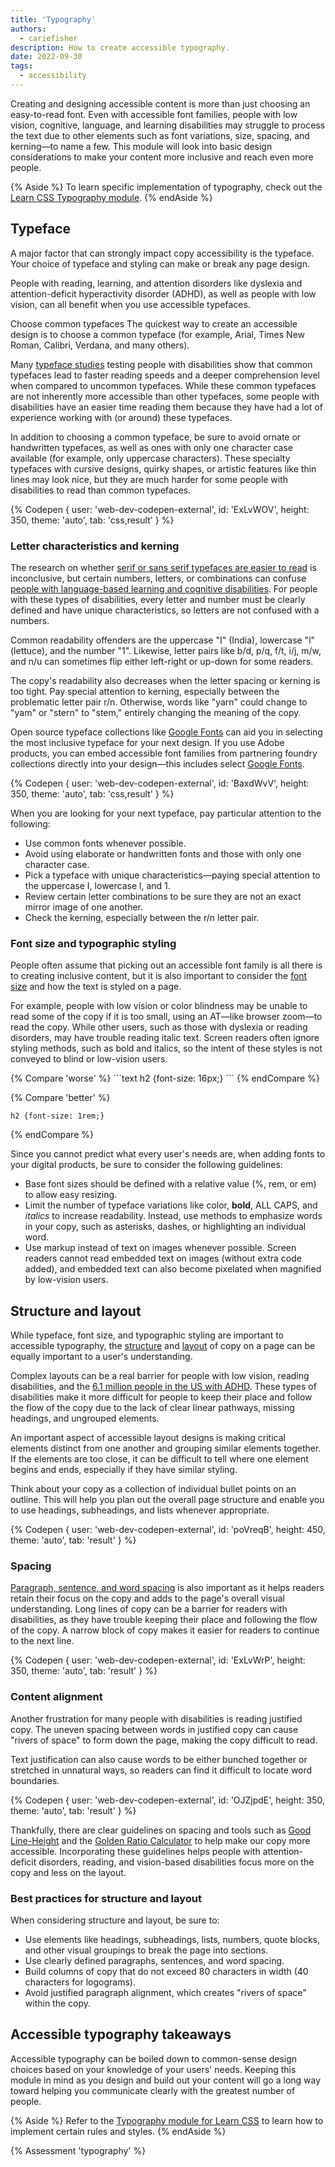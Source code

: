 ```yaml
---
title: 'Typography'
authors:
  - cariefisher
description: How to create accessible typography.
date: 2022-09-30
tags:
  - accessibility
---
```


Creating and designing accessible content is more than just choosing an
easy-to-read font. Even with accessible font families, people with low vision,
cognitive, language, and learning disabilities may struggle to process the text
due to other elements such as font variations, size, spacing, and kerning—to
name a few. This module will look into basic design considerations to make
your content more inclusive and reach even more people.

{% Aside %}
To learn specific implementation of typography, check out the
[Learn CSS Typography module](/learn/design/typography/).
{% endAside %}

## Typeface

A major factor that can strongly impact copy accessibility is the typeface. Your choice of typeface and styling can make or break any page design.

People with reading, learning, and attention disorders like dyslexia and attention-deficit hyperactivity disorder (ADHD), as well as people with low vision, can all benefit when you use accessible typefaces. 

Choose common typefaces
The quickest way to create an accessible design is to choose a common typeface (for example, Arial, Times New Roman, Calibri, Verdana, and many others).

Many [typeface studies](http://dyslexiahelp.umich.edu/sites/default/files/good_fonts_for_dyslexia_study.pdf) testing people with disabilities show that common typefaces lead to faster reading speeds and a deeper comprehension level when compared to uncommon typefaces. While these common typefaces are not inherently more accessible than other typefaces, some people with disabilities have an easier time reading them because they have had a lot of experience working with (or around) these typefaces. 

In addition to choosing a common typeface, be sure to avoid ornate or handwritten typefaces, as well as ones with only one character case available (for example, only uppercase characters). These specialty typefaces with cursive designs, quirky shapes, or artistic features like thin lines may look nice, but they are much harder for some people with disabilities to read than common typefaces. 

{% Codepen {
 user: 'web-dev-codepen-external',
 id: 'ExLvWOV',
 height: 350,
 theme: 'auto',
 tab: 'css,result'
} %}

### Letter characteristics and kerning

The research on whether [serif or sans serif typefaces are easier to
read](https://www.ncbi.nlm.nih.gov/pmc/articles/PMC4612630/) is inconclusive,
but certain numbers, letters, or combinations can confuse
[people with language-based learning and cognitive disabilities](https://www.ncld.org/news/newsroom/the-state-of-ld-understanding-the-1-in-5/).
For people with these types of disabilities, every letter and number must be
clearly defined and have unique characteristics, so letters are not confused
with a numbers. 

Common readability offenders are the uppercase "I" (India), lowercase "l"
(lettuce), and the number "1". Likewise, letter pairs like b/d, p/q, f/t, i/j,
m/w, and n/u can sometimes flip either left-right or up-down for some readers.

The copy's readability also decreases when the letter spacing or kerning is too
tight. Pay special attention to kerning, especially between the problematic
letter pair r/n. Otherwise, words like "yarn" could change to "yam" or "stern"
to "stem," entirely changing the meaning of the copy. 

Open source typeface collections like [Google Fonts](https://fonts.google.com) can
aid you in selecting the most inclusive typeface for your next design.
If you use Adobe products, you can embed accessible font families from partnering
foundry collections directly into your design&mdash;this includes select
[Google Fonts](https://fonts.adobe.com/foundries/google).

{% Codepen {
 user: 'web-dev-codepen-external',
 id: 'BaxdWvV',
 height: 350,
 theme: 'auto',
 tab: 'css,result'
} %}

When you are looking for your next typeface, pay particular attention to the following:

* Use common fonts whenever possible.
* Avoid using elaborate or handwritten fonts and those with only one character case.
* Pick a typeface with unique characteristics—paying special attention to the uppercase I, lowercase l, and 1.
* Review certain letter combinations to be sure they are not an exact mirror image of one another.
* Check the kerning, especially between the r/n letter pair.

### Font size and typographic styling

People often assume that picking out an accessible font family is all there is to creating inclusive content, but it is also important to consider the [font size](https://www.w3.org/WAI/WCAG21/Understanding/resize-text.html) and how the text is styled on a page. 

For example, people with low vision or color blindness may be unable to read some of the copy if it is too small, using an AT—like browser zoom—to read the copy. While other users, such as those with dyslexia or reading disorders, may have trouble reading italic text. Screen readers often ignore styling methods, such as bold and italics, so the intent of these styles is not conveyed to blind or low-vision users.

<div class="switcher">
{% Compare 'worse' %}
```text
h2 {font-size: 16px;}
```
{% endCompare %}

{% Compare 'better' %}
```text
h2 {font-size: 1rem;}
```
{% endCompare %}
</div>

Since you cannot predict what every user's needs are, when adding fonts to your digital products, be sure to consider the following guidelines:

* Base font sizes should be defined with a relative value (%, rem, or em) to
  allow easy resizing.
* Limit the number of typeface variations like color, **bold**, ALL CAPS, and
  _italics_ to increase readability. Instead, use methods to emphasize words in
  your copy, such as asterisks, dashes, or highlighting an individual word. 
* Use markup instead of text on images whenever possible. Screen readers cannot
  read embedded text on images (without extra code added), and embedded text
  can also become pixelated when magnified by low-vision users.

## Structure and layout 

While typeface, font size, and typographic styling are important to accessible
typography, the
[structure](https://www.w3.org/WAI/WCAG21/Understanding/info-and-relationships.html)
and [layout](https://www.w3.org/WAI/WCAG21/Understanding/reflow) of copy on a
page can be equally important to a user's understanding.

Complex layouts can be a real barrier for people with low vision, reading
disabilities, and the [6.1 million people in the US with ADHD](https://www.cdc.gov/ncbddd/adhd/data.html).
These types of disabilities make it more difficult for people to keep their 
place and follow the flow of the copy due to the lack of clear linear pathways,
missing headings, and ungrouped elements. 

An important aspect of accessible layout designs is making critical elements
distinct from one another and grouping similar elements together. If the
elements are too close, it can be difficult to tell where one element begins
and ends, especially if they have similar styling.

Think about your copy as a collection of individual bullet points on an
outline. This will help you plan out the overall page structure and enable you
to use headings, subheadings, and lists whenever appropriate. 

{% Codepen {
 user: 'web-dev-codepen-external',
 id: 'poVreqB',
 height: 450,
 theme: 'auto',
 tab: 'result'
} %}

### Spacing

[Paragraph, sentence, and word spacing](https://www.w3.org/WAI/WCAG22/Understanding/text-spacing.html) is also important as it helps readers retain their focus on the copy and adds to the page's overall visual understanding. Long lines of copy can be a barrier for readers with disabilities, as they have trouble keeping their place and following the flow of the copy. A narrow block of copy makes it easier for readers to continue to the next line. 

{% Codepen {
 user: 'web-dev-codepen-external',
 id: 'ExLvWrP',
 height: 350,
 theme: 'auto',
 tab: 'result'
} %}

### Content alignment

Another frustration for many people with disabilities is reading justified
copy. The uneven spacing between words in justified copy can cause "rivers of
space" to form down the page, making the copy difficult to read.

Text justification can also cause words to be either bunched together or
stretched in unnatural ways, so readers can find it difficult to locate word
boundaries. 

{% Codepen {
 user: 'web-dev-codepen-external',
 id: 'OJZjpdE',
 height: 350,
 theme: 'auto',
 tab: 'result'
} %}

Thankfully, there are clear guidelines on spacing and tools such as [Good Line-Height](http://thegoodlineheight.com) and the [Golden Ratio Calculator](https://grtcalculator.com/) to help make our copy more accessible. Incorporating these guidelines helps people with attention-deficit disorders, reading, and vision-based disabilities focus more on the copy and less on the layout.

### Best practices for structure and layout

When considering structure and layout, be sure to:

* Use elements like headings, subheadings, lists, numbers, quote blocks, and
  other visual groupings to break the page into sections.
* Use clearly defined paragraphs, sentences, and word spacing.
* Build columns of copy that do not exceed 80 characters in width (40
  characters for logograms).
* Avoid justified paragraph alignment, which creates "rivers of space" within
  the copy. 

## Accessible typography takeaways 

Accessible typography can be boiled down to common-sense design choices based
on your knowledge of your users' needs. Keeping this module in mind as you
design and build out your content will go a long way toward helping you
communicate clearly with the greatest number of people.

{% Aside %}
Refer to the [Typography module for Learn CSS](/learn/design/typography/) to
learn how to implement certain rules and styles.
{% endAside %}

{% Assessment 'typography' %}
